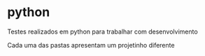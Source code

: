 # python
 Testes realizados em python para trabalhar com desenvolvimento
 
 Cada uma das pastas apresentam um projetinho diferente
